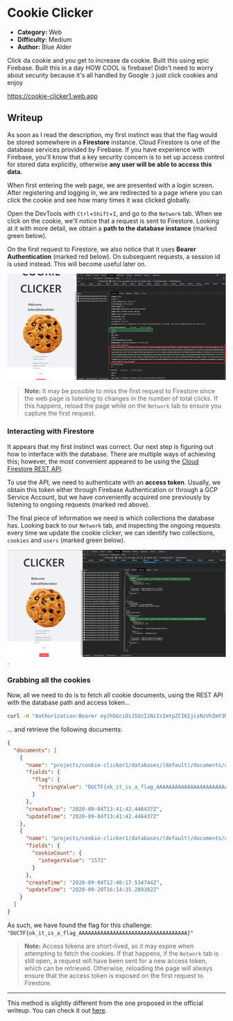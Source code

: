# Cookie Clicker

- **Category:** Web
- **Difficulty:** Medium
- **Author:** Blue Alder

Click da cookie and you get to increase da cookie. Built this using epic Firebase. Built this in a day HOW COOL is firebase! Didn't need to worry about security because it's all handled by Google :) just click cookies and enjoy

https://cookie-clicker1.web.app

## Writeup

As soon as I read the description, my first instinct was that the flag would be stored somewhere in a **Firestore** instance. Cloud Firestore is one of the database services provided by Firebase. If you have experience with Firebase, you'll know that a key security concern is to set up access control for stored data explicitly, otherwise **any user will be able to access this data**.

When first entering the web page, we are presented with a login screen. After registering and logging in, we are redirected to a page where you can click the cookie and see how many times it was clicked globally. 

Open the DevTools with `Ctrl`+`Shift`+`I`, and go to the `Network` tab. When we click on the cookie, we'll notice that a request is sent to Firestore. Looking at it with more detail, we obtain a **path to the database instance** (marked green below). 

On the first request to Firestore, we also notice that it uses **Bearer Authentication** (marked red below). On subsequent requests, a session id is used instead. This will become useful later on.

![Cookie Clicker network tab with firestore request selected](./cookie-network.PNG)

> **Note:** It may be possible to miss the first request to Firestore since the web page is listening to changes in the number of total clicks. If this happens, reload the page while on the `Network` tab to ensure you capture the first request.

### Interacting with Firestore

It appears that my first instinct was correct. Our next step is figuring out how to interface with the database. There are multiple ways of achieving this; however, the most convenient appeared to be using the [Cloud Firestore REST API](https://firebase.google.com/docs/firestore/use-rest-api).

To use the API, we need to authenticate with an **access token**. Usually, we obtain this token either through Firebase Authentication or through a GCP Service Account, but we have conveniently acquired one previously by listening to ongoing requests (marked red above).

The final piece of information we need is which collections the database has. Looking back to our `Network` tab, and inspecting the ongoing requests every time we update the cookie clicker, we can identify two collections, `cookies` and `users` (marked green below).

![Cookie Clicker network tab with firestore request selected](./cookie-network2.PNG).

### Grabbing all the cookies

Now, all we need to do is to fetch all cookie documents, using the REST API with the database path and access token...

```bash
curl -H "Authorization:Bearer eyJhbGciOiJSUzI1NiIsImtpZCI6IjczNzVhZmY3MGRmZTNjMzNlOTBjYTM2OWUzYTBlZjQxMzE3MmZkODIiLCJ0eXAiOiJKV1QifQ.eyJpc3MiOiJodHRwczovL3NlY3VyZXRva2VuLmdvb2dsZS5jb20vY29va2llLWNsaWNrZXIxIiwiYXVkIjoiY29va2llLWNsaWNrZXIxIiwiYXV0aF90aW1lIjoxNjAwNjE1MDYzLCJ1c2VyX2lkIjoiRXVhUkdDU2t0R040Nnh0MWdBRUgzbEw5MkFyMSIsInN1YiI6IkV1YVJHQ1NrdEdONDZ4dDFnQUVIM2xMOTJBcjEiLCJpYXQiOjE2MDA2MTgzNjYsImV4cCI6MTYwMDYyMTk2NiwiZW1haWwiOiJrZWt3QGtla3cua2VrdyIsImVtYWlsX3ZlcmlmaWVkIjpmYWxzZSwiZmlyZWJhc2UiOnsiaWRlbnRpdGllcyI6eyJlbWFpbCI6WyJrZWt3QGtla3cua2VrdyJdfSwic2lnbl9pbl9wcm92aWRlciI6InBhc3N3b3JkIn19.cHgPEFjfZ0J408lkrRfow_3iIsiLYTd1EVIP28NSvj9ZQIKdY6sZtIJ7XPpeVCcxWcswx9tv4Ftv6uNkgF67HeAccyY7I9YwDQuhWrPIAGMNBbQ2qoq19YbpfLy_Ot-0LRE8z9jpPL8uwEDyy8vX_PPPZAmcFHX3nQe1ltvMWDLGVeIUP4F-tDtHX5NGL-UngGPvEAg6qfpzY5tax6NzPwi-HDRDLHLPa4ayiQurwAw2hs0CTOwvbMDjf8YzoNeL0fscukyOPsFZOw-0L0nQbO4FF0GdfZLLski4VvD0XK8N9lkc_Vtn0cqZ1bN3f7Sof28KAvNf5Is-_JnO6fxz1g" "https://firestore.googleapis.com/v1/projects/cookie-clicker1/databases/(default)/documents/cookies"
```

... and retrieve the following documents:

```json
{
  "documents": [
    {
      "name": "projects/cookie-clicker1/databases/(default)/documents/cookies/notaflag",
      "fields": {
        "flag": {
          "stringValue": "DUCTF{ok_it_is_a_flag_AAAAAAAAAAAAAAAAAAAAAAAAAAAAAAAAAAA}"
        }
      },
      "createTime": "2020-09-04T13:41:42.446437Z",
      "updateTime": "2020-09-04T13:41:42.446437Z"
    },
    {
      "name": "projects/cookie-clicker1/databases/(default)/documents/cookies/total",
      "fields": {
        "cookieCount": {
          "integerValue": "1572"
        }
      },
      "createTime": "2020-09-04T12:46:17.534744Z",
      "updateTime": "2020-09-20T16:14:35.289302Z"
    }
  ]
}
```

As such, we have found the flag for this challenge: `"DUCTF{ok_it_is_a_flag_AAAAAAAAAAAAAAAAAAAAAAAAAAAAAAAAAAA}"`

> **Note:** Access tokens are short-lived, so it may expire when attempting to fetch the cookies. If that happens, if the `Network` tab is still open, a request will have been sent for a new access token, which can be retrieved. Otherwise, reloading the page will always ensure that the access token is exposed on the first request to Firestore.

---

This method is slightly different from the one proposed in the official writeup. You can check it out [here](https://github.com/DownUnderCTF/Challenges_2020_public/blob/master/web/cookie-clicker/solution.md).